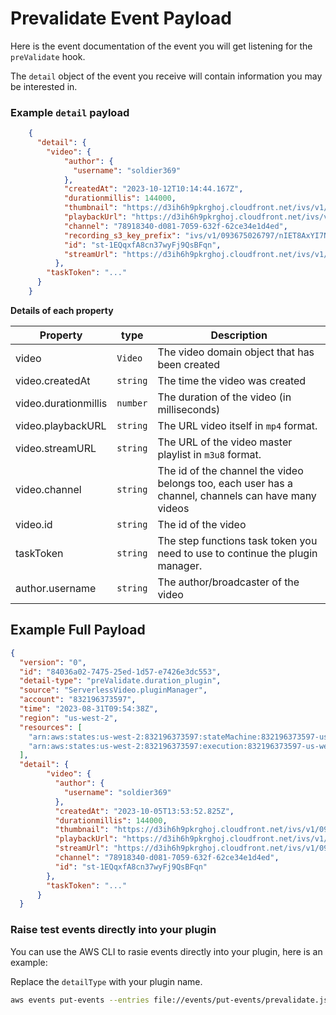# Prevalidate Event Payload

Here is the event documentation of the event you will get listening for the `preValidate` hook.

The `detail` object of the event you receive will contain information you may be interested in.

### Example `detail` payload

```json
    {
      "detail": {
        "video": {
            "author": {
              "username": "soldier369"
            },
            "createdAt": "2023-10-12T10:14:44.167Z",
            "durationmillis": 144000,
            "thumbnail": "https://d3ih6h9pkrghoj.cloudfront.net/ivs/v1/093675026797/nIET8AxYI7Nq/2023/10/5/13/51/8HHcMJ1FCBR3/media/thumbnails/thumb0.jpg",
            "playbackUrl": "https://d3ih6h9pkrghoj.cloudfront.net/ivs/v1/093675026797/nIET8AxYI7Nq/2023/10/5/13/51/8HHcMJ1FCBR3/media/hls/720p30/output.mp4",
            "channel": "78918340-d081-7059-632f-62ce34e1d4ed",
            "recording_s3_key_prefix": "ivs/v1/093675026797/nIET8AxYI7Nq/2023/10/5/13/51/8HHcMJ1FCBR3",
            "id": "st-1EQqxfA8cn37wyFj9QsBFqn",
            "streamUrl": "https://d3ih6h9pkrghoj.cloudfront.net/ivs/v1/093675026797/nIET8AxYI7Nq/2023/10/5/13/51/8HHcMJ1FCBR3/media/hls/master.m3u8"
          },
        "taskToken": "..."
      }
    }
```




**Details of each property**

| Property             | type     | Description                                                                                         |
| -------------------- | -------- | --------------------------------------------------------------------------------------------------- |
| video                | `Video`  | The video domain object that has been created                                                       |
| video.createdAt      | `string` | The time the video was created                                                                      |
| video.durationmillis | `number` | The duration of the video (in milliseconds)                                                         |
| video.playbackURL    | `string` | The URL video itself in `mp4` format.                                                               |
| video.streamURL      | `string` | The URL of the video master playlist in `m3u8` format.                                              |
| video.channel        | `string` | The id of the channel the video belongs too, each user has a channel, channels can have many videos |
| video.id             | `string` | The id of the video                                                                                 |
| taskToken            | `string` | The step functions task token you need to use to continue the plugin manager.                       |
| author.username      | `string` | The author/broadcaster of the video                                                                 |


## Example Full Payload

```json
{
  "version": "0",
  "id": "84036a02-7475-25ed-1d57-e7426e3dc553",
  "detail-type": "preValidate.duration_plugin",
  "source": "ServerlessVideo.pluginManager",
  "account": "832196373597",
  "time": "2023-08-31T09:54:38Z",
  "region": "us-west-2",
  "resources": [
    "arn:aws:states:us-west-2:832196373597:stateMachine:832196373597-us-west-2-PluginLifecycleWorkflow",
    "arn:aws:states:us-west-2:832196373597:execution:832196373597-us-west-2-PluginLifecycleWorkflow:59c3b33d-7248-43b3-81e3-5c6205c2a955"
  ],
  "detail": {
        "video": {
          "author": {
            "username": "soldier369"
          },
          "createdAt": "2023-10-05T13:53:52.825Z",
          "durationmillis": 144000,
          "thumbnail": "https://d3ih6h9pkrghoj.cloudfront.net/ivs/v1/093675026797/nIET8AxYI7Nq/2023/10/5/13/51/8HHcMJ1FCBR3/media/thumbnails/thumb0.jpg",
          "playbackUrl": "https://d3ih6h9pkrghoj.cloudfront.net/ivs/v1/093675026797/nIET8AxYI7Nq/2023/10/5/13/51/8HHcMJ1FCBR3/media/hls/720p30/output.mp4",
          "streamUrl": "https://d3ih6h9pkrghoj.cloudfront.net/ivs/v1/093675026797/nIET8AxYI7Nq/2023/10/5/13/51/8HHcMJ1FCBR3/media/hls/master.m3u8",
          "channel": "78918340-d081-7059-632f-62ce34e1d4ed",
          "id": "st-1EQqxfA8cn37wyFj9QsBFqn"
        },
        "taskToken": "..."
      }
  }

```

### Raise test events directly into your plugin

You can use the AWS CLI to rasie events directly into your plugin, here is an example:

Replace the `detailType` with your plugin name.

```sh
aws events put-events --entries file://events/put-events/prevalidate.json
```



